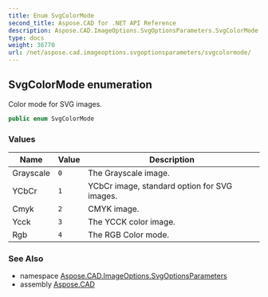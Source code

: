 ```yaml
---
title: Enum SvgColorMode
second_title: Aspose.CAD for .NET API Reference
description: Aspose.CAD.ImageOptions.SvgOptionsParameters.SvgColorMode enum. Сolor mode for SVG images
type: docs
weight: 36770
url: /net/aspose.cad.imageoptions.svgoptionsparameters/svgcolormode/
---
```

## SvgColorMode enumeration

Сolor mode for SVG images.

```csharp
public enum SvgColorMode
```

### Values

| Name | Value | Description |
| --- | --- | --- |
| Grayscale | `0` | The Grayscale image. |
| YCbCr | `1` | YCbCr image, standard option for SVG images. |
| Cmyk | `2` | CMYK image. |
| Ycck | `3` | The YCCK color image. |
| Rgb | `4` | The RGB Color mode. |

### See Also

* namespace [Aspose.CAD.ImageOptions.SvgOptionsParameters](../../aspose.cad.imageoptions.svgoptionsparameters/)
* assembly [Aspose.CAD](../../)



